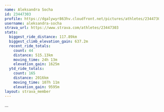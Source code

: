 ```yaml
---
name: Aleksandra Socha
id: 23447303
profile: https://dgalywyr863hv.cloudfront.net/pictures/athletes/23447303/14745546/4/large.jpg
username: aleksandra-socha
strava_url: https://www.strava.com/athletes/23447303
stats:
  biggest_ride_distance: 117.89km
  biggest_climb_elevation_gain: 637.2m
  recent_ride_totals:
    count: 44
    distance: 515.13km
    moving_time: 24h 13m
    elevation_gain: 1625m
  ytd_ride_totals:
    count: 165
    distance: 2016km
    moving_time: 107h 11m
    elevation_gain: 9595m
layout: strava_member
--- 
```

...
